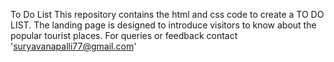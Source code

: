 To Do List This repository contains the html and css code to create a TO DO LIST. The landing page is designed to introduce visitors to know about the popular tourist places. For queries or feedback contact 'suryavanapalli77@gmail.com'
